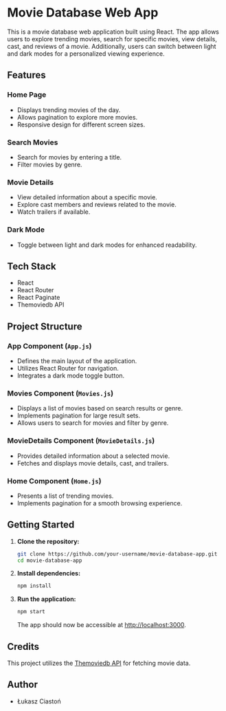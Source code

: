 # Movie Database Web App

This is a movie database web application built using React. The app allows users
to explore trending movies, search for specific movies, view details, cast, and
reviews of a movie. Additionally, users can switch between light and dark modes
for a personalized viewing experience.

## Features

### Home Page

- Displays trending movies of the day.
- Allows pagination to explore more movies.
- Responsive design for different screen sizes.

### Search Movies

- Search for movies by entering a title.
- Filter movies by genre.

### Movie Details

- View detailed information about a specific movie.
- Explore cast members and reviews related to the movie.
- Watch trailers if available.

### Dark Mode

- Toggle between light and dark modes for enhanced readability.

## Tech Stack

- React
- React Router
- React Paginate
- Themoviedb API

## Project Structure

### App Component (`App.js`)

- Defines the main layout of the application.
- Utilizes React Router for navigation.
- Integrates a dark mode toggle button.

### Movies Component (`Movies.js`)

- Displays a list of movies based on search results or genre.
- Implements pagination for large result sets.
- Allows users to search for movies and filter by genre.

### MovieDetails Component (`MovieDetails.js`)

- Provides detailed information about a selected movie.
- Fetches and displays movie details, cast, and trailers.

### Home Component (`Home.js`)

- Presents a list of trending movies.
- Implements pagination for a smooth browsing experience.

## Getting Started

1. **Clone the repository:**

   ```bash
   git clone https://github.com/your-username/movie-database-app.git
   cd movie-database-app
   ```

2. **Install dependencies:**

   ```bash
   npm install
   ```

3. **Run the application:**

   ```bash
   npm start
   ```

   The app should now be accessible at
   [http://localhost:3000](http://localhost:3000).

## Credits

This project utilizes the
[Themoviedb API](https://www.themoviedb.org/documentation/api) for fetching
movie data.

## Author

- Łukasz Ciastoń
